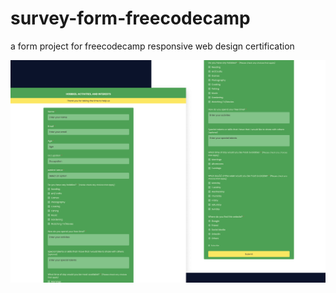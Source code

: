 # survey-form-freecodecamp
a form project for freecodecamp responsive web design certification

![Design preview for the Survey Form for freeCodeCamp Responsive Web Design certification](./design/preview-desktop.png)
